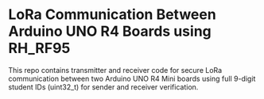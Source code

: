 # LoRa Communication Between Arduino UNO R4 Boards using RH_RF95
This repo contains transmitter and receiver code for secure LoRa communication between two Arduino UNO R4 Mini boards using full 9-digit student IDs (uint32_t) for sender and receiver verification.
